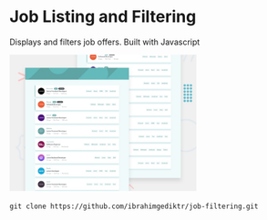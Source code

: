 
# Job Listing and Filtering

Displays and filters job offers. Built with Javascript

<img src="design/desktop-preview.jpg" width="65%">

<br>

`git clone https://github.com/ibrahimgediktr/job-filtering.git`

